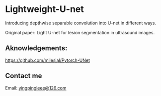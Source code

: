 # Lightweight-U-net
Introducing depthwise separable convolution into U-net in different ways.

Original paper: Light U-net for lesion segmentation in ultrasound images.




## Aknowledgements:
https://github.com/milesial/Pytorch-UNet

## Contact me

Email: yingpingleee@126.com
